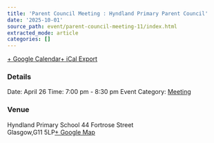 ```yaml
---
title: 'Parent Council Meeting : Hyndland Primary Parent Council'
date: '2025-10-01'
source_path: event/parent-council-meeting-11/index.html
extracted_mode: article
categories: []
---
```

[+ Google Calendar](https://www.google.com/calendar/event?action=TEMPLATE&text=Parent+Council+Meeting&dates=20170426T190000/20170426T203000&details&location=44+Fortrose+Street%2C+Glasgow%2C+G11+5LP&trp=false&sprop=website:&ctz=Atlantic%2FAzores "Add to Google Calendar")[+ iCal Export](event/parent-council-meeting-11/?ical=1 "Download .ics file")

### Details 
 Date: April 26 Time: 
 7:00 pm - 8:30 pm 
Event Category: [Meeting](events/category/meeting/)

### Venue 
 Hyndland Primary School 44 Fortrose Street  
Glasgow,G11 5LP[+ Google Map](https://maps.google.com/maps?f=q&source=s_q&hl=en&geocode=&q=44+Fortrose+Street+Glasgow+G11+5LP "Click to view a Google Map")
